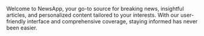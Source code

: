 Welcome to NewsApp, your go-to source for breaking news, insightful articles, and personalized content tailored to your interests. With our user-friendly interface and comprehensive coverage, staying informed has never been easier.
